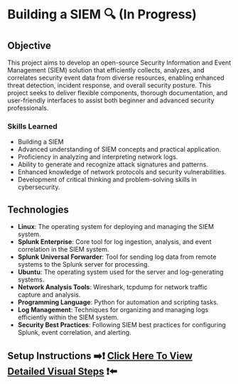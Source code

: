 # Building a SIEM 🔍 (In Progress)

## Objective

This project aims to develop an open-source Security Information and Event Management (SIEM) solution that efficiently collects, analyzes, and correlates security event data from diverse resources, enabling enhanced threat detection, incident response, and overall security posture. This project seeks to deliver flexible components, thorough documentation, and user-friendly interfaces to assist both beginner and advanced security professionals.

### Skills Learned

- Building a SIEM
- Advanced understanding of SIEM concepts and practical application.
- Proficiency in analyzing and interpreting network logs.
- Ability to generate and recognize attack signatures and patterns.
- Enhanced knowledge of network protocols and security vulnerabilities.
- Development of critical thinking and problem-solving skills in cybersecurity.

## **Technologies**
- **Linux**: The operating system for deploying and managing the SIEM system.
- **Splunk Enterprise**: Core tool for log ingestion, analysis, and event correlation in the SIEM system.
- **Splunk Universal Forwarder**: Tool for sending log data from remote systems to the Splunk server for processing.
- **Ubuntu**: The operating system used for the server and log-generating systems.
- **Network Analysis Tools**: Wireshark, tcpdump for network traffic capture and analysis.
- **Programming Language**: Python for automation and scripting tasks.
- **Log Management**: Techniques for organizing and managing logs efficiently within the SIEM system.
- **Security Best Practices**: Following SIEM best practices for configuring Splunk, event correlation, and alerting.




## **Setup Instructions** ➡️❗ [Click Here To View Detailed Visual Steps](https://github.com/MJaloui/Building-a-SIEM) ❗⬅️






























































































































